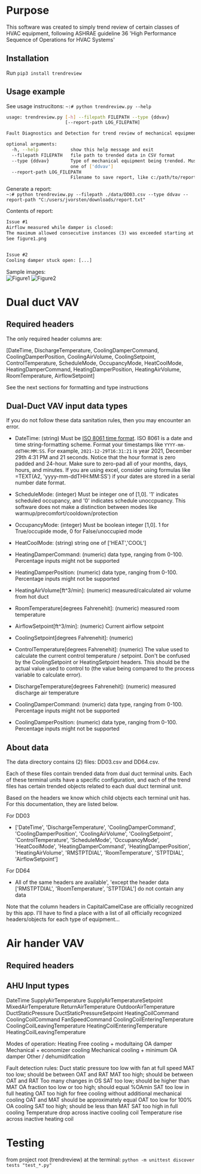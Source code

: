 
# Purpose
This software was created to simply trend review of certain classes of HVAC equipment, following ASHRAE guideline 36 'High Performance Sequence of Operations for HVAC Systems'

## Installation
Run `pip3 install trendreview`

## Usage example
See usage instrucitons:
`~:# python trendreview.py --help`
```bash
usage: trendreview.py [-h] --filepath FILEPATH --type {ddvav}
                      [--report-path LOG_FILEPATH]

Fault Diagnostics and Detection for trend review of mechanical equipment

optional arguments:
  -h, --help            show this help message and exit
  --filepath FILEPATH   file path to trended data in CSV format
  --type {ddvav}        Type of mechanical equipment being trended. Must be
                        one of ['ddvav']
  --report-path LOG_FILEPATH
                        Filename to save report, like c:/path/to/report.txt
```
Generate a report:</br>
`~:# python trendreview.py --filepath ./data/DD03.csv --type ddvav --report-path "C:/users/jvorsten/downloads/report.txt"`

Contents of report:</br>
```txt
Issue #1
Airflow measured while damper is closed:
The maximum allowed consecutive instances (3) was exceeded starting at data indices [18, 37]
See figure1.png


Issue #2
Cooling damper stuck open: [...]
```

Sample images:</br>
![Figure1](./figure1.png)
![Figure2](./figure2.png)

# Dual duct VAV

## Required headers
The only required header columns are:

[DateTime, DischargeTemperature, CoolingDamperCommand, CoolingDamperPosition, CoolingAirVolume, CoolingSetpoint, ControlTemperature, ScheduleMode, OccupancyMode, HeatCoolMode, HeatingDamperCommand, HeatingDamperPosition, HeatingAirVolume, RoomTemperature, AirflowSetpoint]

See the next sections for formatting and type instructions

## Dual-Duct VAV input data types
If you do not follow these data sanitation rules, then you may encounter an error.

* DateTime: (string) Must be [ISO 8061 time format](https://www.iso.org/iso-8601-date-and-time-format.html). ISO 8061 is a date and time string-formatting scheme. Format your timestamps like `YYYY-mm-ddTHH:MM:SS`. For example, `2021-12-29T16:31:21` is year 2021, December 29th 4:31 PM and 21 seconds. Notice that the hour format is zero padded and 24-hour. Make sure to zero-pad all of your months, days, hours, and minutes. If you are using excel, consider using formulas like =TEXT(A2, 'yyyy-mm-ddTHH:MM:SS') if your dates are stored in a serial number date format.

* ScheduleMode: (integer) Must be integer one of [1,0]. '1' indicates scheduled occupancy, and '0' indicates schedule unoccpuancy. This software does not make a distinction between modes like warmup/precomfort/cooldown/protection
* OccupancyMode: (integer) Must be boolean integer [1,0]. 1 for True/occupide mode, 0 for False/unoccupied mode
* HeatCoolMode: (string) string one of ['HEAT','COOL']
* HeatingDamperCommand: (numeric) data type, ranging from 0-100. Percentage inputs might not be supported
* HeatingDamperPosition: (numeric) data type, ranging from 0-100. Percentage inputs might not be supported
* HeatingAirVolume[ft^3/min]: (numeric) measured/calculated air volume from hot duct
* RoomTemperature[degrees Fahrenehit]: (numeric) measured room temperature
* AirflowSetpoint[ft^3/min]: (numeric) Current airflow setpoint
* CoolingSetpoint[degrees Fahrenehit]: (numeric) 
* ControlTemperature[degrees Fahrenehit]: (numeric) The value used to calculate the current control temperature / setpoint. Don't be confused by the CoolingSetpoint or HeatingSetpoint headers. This should be the actual value used to control to (the value being compared to the process variable to calculate error).
* DischargeTemperature[degrees Fahrenehit]: (numeric) measured discharge air temperature
* CoolingDamperCommand: (numeric) data type, ranging from 0-100. Percentage inputs might not be supported
* CoolingDamperPosition: (numeric) data type, ranging from 0-100. Percentage inputs might not be supported


## About data
The data directory contains (2) files: DD03.csv and DD64.csv.

Each of these files contain trended data from dual duct terminal units. Each of these terminal units have a specific configuration, and each of the trend files has certain trended objects related to each dual duct terminal unit.

Based on the headers we know which child objects each terminal unit has. For this documentation, they are listed below.

For DD03
* ['DateTime', 'DischargeTemperature', 'CoolingDamperCommand', 'CoolingDamperPosition', 'CoolingAirVolume', 'CoolingSetpoint', 'ControlTemperature', 'ScheduleMode', 'OccupancyMode', 'HeatCoolMode', 'HeatingDamperCommand', 'HeatingDamperPosition', 'HeatingAirVolume', 'RMSTPTDIAL', 'RoomTemperature', 'STPTDIAL', 'AirflowSetpoint']

For DD64
* All of the same headers are available', 'except the header data ['RMSTPTDIAL', 'RoomTemperature', 'STPTDIAL'] do not contain any data

Note that the column headers in CapitalCamelCase are officially recognized by this app.  I'll have to find a place with a list of all officially recognized headers/objects for each type of equipment...

# Air hander VAV

## Required headers

## AHU Input types
DateTime
SupplyAirTemperature
SupplyAirTemperatureSetpoint
MixedAirTemperature
ReturnAirTemperature
OutdoorAirTemperature
DuctStaticPressure
DuctStaticPressureSetpoint
HeatingCoilCommand
CoolingCoilCommand
FanSpeedCommand
CoolingCoilEnteringTemperature
CoolingCoilLeavingTemperature
HeatingCoilEnteringTemperature
HeatingCoilLeavingTemperature

Modes of operation:
Heating
Free cooling + modultaing OA damper
Mechanical + economizer cooling
Mechanical cooling + minimum OA damper
Other / dehumidifcation

Fault detection rules:
Duct static pressure too low with fan at full speed
MAT too low; should be between OAT and RAT
MAT too high; should be between OAT and RAT
Too many changes in OS
SAT too low; should be higher than MAT
OA fraction too low or too high; should equal %OAmin
SAT too low in full heating 
OAT too high for free cooling without additional mechanical cooling
OAT and MAT should be approximately equal 
OAT too low for 100% OA cooling
SAT too high; should be less than MAT
SAT too high in full cooling 
Temperature drop across inactive cooling coil
Temperature rise across inactive heating coil

# Testing
from project root (trendreview) at the terminal: `python -m unittest discover tests "test_*.py"`